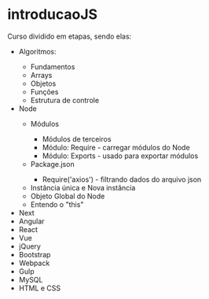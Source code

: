 # introducaoJS

Curso dividido em etapas, sendo elas:
<ul>
    <li>Algoritmos:</li>
    <ul>
        <li>Fundamentos</li>
        <li>Arrays</li>
        <li>Objetos</li>
        <li>Funções</li>
        <li>Estrutura de controle</li>
    </ul>
    <li>Node</li>
    <ul>
        <li>Módulos</li>
        <ul>
            <li>Módulos de terceiros</li>
            <li>Módulo: Require - carregar módulos do Node</li>
            <li>Módulo: Exports - usado para exportar módulos</li>
        </ul>
        <li>Package.json</li>
        <ul>
            <li>Require('axios') - filtrando dados do arquivo json</li>
        </ul>
        <li>Instância única e Nova instância</li>
        <li>Objeto Global do Node</li>
        <li>Entendo o "this"</li>
    </ul>
    <li>Next</li>
    <li>Angular</li>
    <li>React</li>
    <li>Vue</li>
    <li>jQuery</li>
    <li>Bootstrap</li>
    <li>Webpack</li>
    <li>Gulp</li>
    <li>MySQL</li>
    <li>HTML e CSS</li>
</ul>
